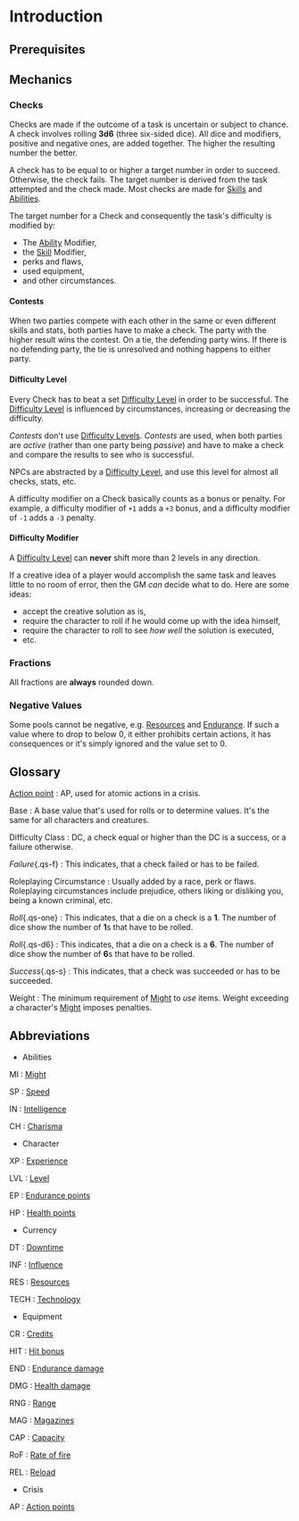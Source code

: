 # Introduction

## Prerequisites

## Mechanics

### Checks

Checks are made if the outcome of a task is uncertain or subject to chance. A
check involves rolling **3d6** (three six-sided dice). All dice and modifiers,
positive and negative ones, are added together. The higher the resulting number
the better.

A check has to be equal to or higher a target number in order to succeed.
Otherwise, the check fails. The target number is derived from the task attempted
and the check made. Most checks are made for [Skills](/character/skills#skills)
and [Abilities](/character#abilities).

The target number for a Check and consequently the task's difficulty is
modified by:

* The [Ability](/character#abilities) Modifier,
* the [Skill](/character/skills#skills) Modifier,
* perks and flaws,
* used equipment,
* and other circumstances.

#### Contests

When two parties compete with each other in the same or even different skills
and stats, both parties have to make a check. The party with the higher result
wins the contest. On a tie, the defending party wins. If there is no defending
party, the tie is unresolved and nothing happens to either party.

#### Difficulty Level

Every Check has to beat a set [Difficulty Level](/crisis#difficulty) in order to
be successful. The [Difficulty Level](/crisis#difficulty) is influenced by
circumstances, increasing or decreasing the difficulty.

*Contests* don't use [Difficulty Levels](/crisis#difficulty). *Contests* are
used, when both parties are *active* (rather than one party being *passive*) and
have to make a check and compare the results to see who is successful.

NPCs are abstracted by a [Difficulty Level](/crisis#difficulty), and use this
level for almost all checks, stats, etc.

A difficulty modifier on a Check basically counts as a bonus or penalty. For
example, a difficulty modifier of `+1` adds a `+3` bonus, and a difficulty
modifier of `-1` adds a `-3` penalty.

#### Difficulty Modifier

A [Difficulty Level](/crisis#difficulty) can **never** shift more than 2 levels
in any direction.

If a creative idea of a player would accomplish the same task and leaves little
to no room of error, then the GM *can* decide what to do. Here are some ideas:

* accept the creative solution as is,
* require the character to roll if he would come up with the idea himself,
* require the character to roll to see *how well* the solution is executed,
* etc.

### Fractions

All fractions are **always** rounded down.

### Negative Values

Some pools cannot be negative, e.g. [Resources](/character#resources-res) and
[Endurance](/character#endurance). If such a value where to drop to below 0, it
either prohibits certain actions, it has consequences or it's simply ignored and
the value set to 0.

## Glossary

[Action point](/crisis#actions)
:   AP, used for atomic actions in a crisis.

Base
:   A base value that's used for rolls or to determine values. It's the same for
all characters and creatures.

Difficulty Class
:   DC, a check equal or higher than the DC is a success, or a failure
otherwise.

*Failure*{.qs-f}
:   This indicates, that a check failed or has to be failed.

Roleplaying Circumstance
:   Usually added by a race, perk or flaws. Roleplaying circumstances include
prejudice, others liking or disliking you, being a known criminal, etc.

*Roll*{.qs-one}
:   This indicates, that a die on a check is a **1**. The number of dice show
the number of **1**s that have to be rolled.

*Roll*{.qs-d6}
:   This indicates, that a die on a check is a **6**. The number of dice show
the number of **6**s that have to be rolled.

*Success*{.qs-s}
:   This indicates, that a check was succeeded or has to be succeeded.

Weight
:   The minimum requirement of [Might](/character#might-mi) to *use* items.
Weight exceeding a character's [Might](/character#might-mi) imposes penalties.

## Abbreviations

<div class="dl-horizontal" markdown="1">
<div class="col-layout-start"></div>

* Abilities

MI
:   [Might](/character#might-mi)

SP
:   [Speed](/character#speed-sp)

IN
:   [Intelligence](/character#intelligence-in)

CH
:   [Charisma](/character#charisma-ch)

* Character

XP
:   [Experience](/character#experience-xp)

LVL
:   [Level](/character#level-lvl)

EP
:   [Endurance points](/character#endurance-ep)

HP
:   [Health points](/character#health-hp)

* Currency

DT
:   [Downtime](/character#downtime-dt)

INF
:   [Influence](/character#influence-inf)

RES
:   [Resources](/character#resources-res)

TECH
:   [Technology](/character#technology-tech)

<div class="col-layout-end"></div>
<div class="col-layout-start"></div>

* Equipment

CR
:   [Credits](/character/equipment#credits)

HIT
:   [Hit bonus](/character/equipment/#weapons)

END
:   [Endurance damage](/character/equipment/#weapons)

DMG
:   [Health damage](/character/equipment/#weapons)

RNG
:   [Range](/character/equipment/#weapons)

MAG
:   [Magazines](/character/equipment/#weapons)

CAP
:   [Capacity](/character/equipment/#weapons)

RoF
:   [Rate of fire](/character/equipment/#weapons)

REL
:   [Reload](/character/equipment/#weapons)

* Crisis

AP
: [Action points](/crisis#actions)

<div class="col-layout-end clearfix"></div>
</div>
